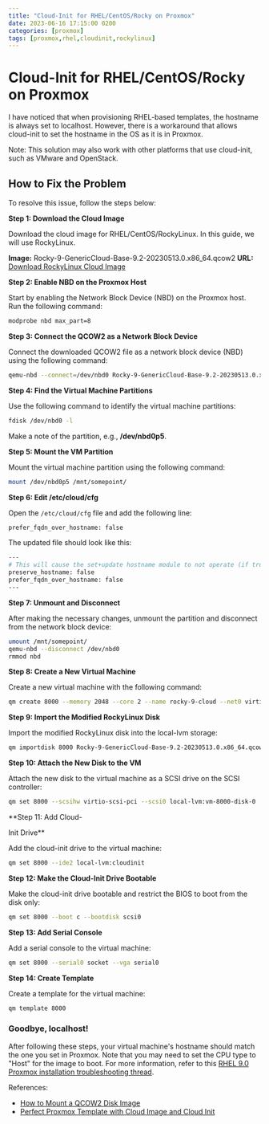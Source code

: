 ```yaml
---
title: "Cloud-Init for RHEL/CentOS/Rocky on Proxmox"
date: 2023-06-16 17:15:00 0200
categories: [proxmox]
tags: [proxmox,rhel,cloudinit,rockylinux]
---
```


# Cloud-Init for RHEL/CentOS/Rocky on Proxmox

I have noticed that when provisioning RHEL-based templates, the hostname is always set to localhost. However, there is a workaround that allows cloud-init to set the hostname in the OS as it is in Proxmox.

Note: This solution may also work with other platforms that use cloud-init, such as VMware and OpenStack.

## How to Fix the Problem

To resolve this issue, follow the steps below:

**Step 1: Download the Cloud Image**

Download the cloud image for RHEL/CentOS/RockyLinux. In this guide, we will use RockyLinux.

**Image:** Rocky-9-GenericCloud-Base-9.2-20230513.0.x86_64.qcow2
**URL:** [Download RockyLinux Cloud Image](https://dl.rockylinux.org/pub/rocky/9/images/x86_64/)

**Step 2: Enable NBD on the Proxmox Host**

Start by enabling the Network Block Device (NBD) on the Proxmox host. Run the following command:

```bash
modprobe nbd max_part=8
```

**Step 3: Connect the QCOW2 as a Network Block Device**

Connect the downloaded QCOW2 file as a network block device (NBD) using the following command:

```bash
qemu-nbd --connect=/dev/nbd0 Rocky-9-GenericCloud-Base-9.2-20230513.0.x86_64.qcow2
```

**Step 4: Find the Virtual Machine Partitions**

Use the following command to identify the virtual machine partitions:

```bash
fdisk /dev/nbd0 -l
```

Make a note of the partition, e.g., **/dev/nbd0p5**.

**Step 5: Mount the VM Partition**

Mount the virtual machine partition using the following command:

```bash
mount /dev/nbd0p5 /mnt/somepoint/
```

**Step 6: Edit /etc/cloud/cfg**

Open the `/etc/cloud/cfg` file and add the following line:

```bash
prefer_fqdn_over_hostname: false
```

The updated file should look like this:

```bash
---
# This will cause the set+update hostname module to not operate (if true)
preserve_hostname: false
prefer_fqdn_over_hostname: false
---
```

**Step 7: Unmount and Disconnect**

After making the necessary changes, unmount the partition and disconnect from the network block device:

```bash
umount /mnt/somepoint/
qemu-nbd --disconnect /dev/nbd0
rmmod nbd
```

**Step 8: Create a New Virtual Machine**

Create a new virtual machine with the following command:

```bash
qm create 8000 --memory 2048 --core 2 --name rocky-9-cloud --net0 virtio,bridge=vmbr0
```

**Step 9: Import the Modified RockyLinux Disk**

Import the modified RockyLinux disk into the local-lvm storage:

```bash
qm importdisk 8000 Rocky-9-GenericCloud-Base-9.2-20230513.0.x86_64.qcow2 local-lvm
```

**Step 10: Attach the New Disk to the VM**

Attach the new disk to the virtual machine as a SCSI drive on the SCSI controller:

```bash
qm set 8000 --scsihw virtio-scsi-pci --scsi0 local-lvm:vm-8000-disk-0
```

**Step 11: Add Cloud-

Init Drive**

Add the cloud-init drive to the virtual machine:

```bash
qm set 8000 --ide2 local-lvm:cloudinit
```

**Step 12: Make the Cloud-Init Drive Bootable**

Make the cloud-init drive bootable and restrict the BIOS to boot from the disk only:

```bash
qm set 8000 --boot c --bootdisk scsi0
```

**Step 13: Add Serial Console**

Add a serial console to the virtual machine:

```bash
qm set 8000 --serial0 socket --vga serial0
```

**Step 14: Create Template**

Create a template for the virtual machine:

```bash
qm template 8000
```

### Goodbye, localhost!

After following these steps, your virtual machine's hostname should match the one you set in Proxmox. Note that you may need to set the CPU type to "Host" for the image to boot. For more information, refer to this [RHEL 9.0 Proxmox installation troubleshooting thread](https://access.redhat.com/discussions/6959360).

References:
- [How to Mount a QCOW2 Disk Image](https://gist.github.com/shamil/62935d9b456a6f9877b5)
- [Perfect Proxmox Template with Cloud Image and Cloud Init](https://docs.technotim.live/posts/cloud-init-cloud-image/)

